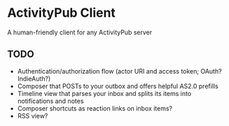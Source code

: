 # ActivityPub Client

A human-friendly client for any ActivityPub server

## TODO

- Authentication/authorization flow (actor URI and access token; OAuth? IndieAuth?)
- Composer that POSTs to your outbox and offers helpful AS2.0 prefills
- Timeline view that parses your inbox and splits its items into notifications and notes
- Composer shortcuts as reaction links on inbox items?
- RSS view?

